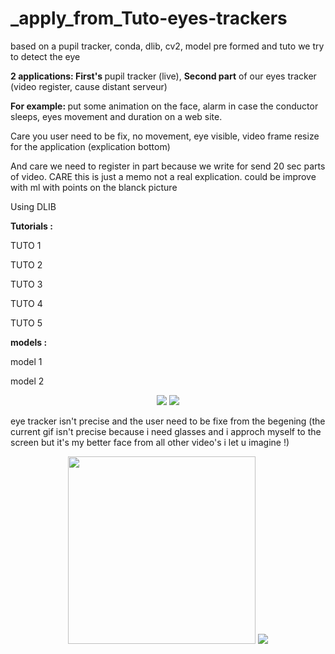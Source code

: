 # _apply_from_Tuto-eyes-trackers



based on a pupil tracker, conda, dlib, cv2, model pre formed and tuto we try to detect the eye

<strong> 2 applications: First's </strong> pupil tracker (live), <strong>Second part</strong> of our eyes tracker (video register, cause distant serveur)

<strong>For example: </strong> put some animation on the face, alarm in case the conductor sleeps, eyes movement and duration on a web site.

Care you user need to be fix, no movement, eye visible, video frame resize for the application (explication bottom)

And care we need to register in part because we write for send 20 sec parts of video. CARE this is just a memo not a real explication.
could be improve with ml with points on the blanck picture

Using DLIB


<strong> Tutorials : </strong>

TUTO 1

TUTO 2

TUTO 3

TUTO 4

TUTO 5

<strong> models : </strong>

model 1

model 2




<p align="center">
  <img src="https://user-images.githubusercontent.com/54853371/75084440-63ce4b80-5520-11ea-8519-b6e6c347413d.gif">
  <img src="https://user-images.githubusercontent.com/54853371/75084619-8319a880-5521-11ea-8e70-ca8256b25d4f.gif">
</p>


eye tracker isn't precise and the user need to be fixe from the begening (the current gif isn't precise because i need glasses and i approch myself to the screen but it's my better face from all other video's i let u imagine !)

<p align="center">
<img width="300" heigh="300" src="https://user-images.githubusercontent.com/54853371/75084989-bad61f80-5524-11ea-90b0-1f5f36ef3392.gif">
<img src="https://user-images.githubusercontent.com/54853371/75084439-629d1e80-5520-11ea-8d3a-74f6ba269fd2.gif">
</p>


